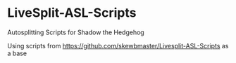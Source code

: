 # LiveSplit-ASL-Scripts
Autosplitting Scripts for Shadow the Hedgehog

Using scripts from https://github.com/skewbmaster/Livesplit-ASL-Scripts as a base
